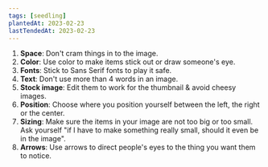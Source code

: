 ```yaml
---
tags: [seedling]
plantedAt: 2023-02-23
lastTendedAt: 2023-02-23
---
```


1. **Space**: Don't cram things in to the image.
2. **Color**: Use color to make items stick out or draw someone's eye.
3. **Fonts**: Stick to Sans Serif fonts to play it safe.
4. **Text**: Don't use more than 4 words in an image.
5. **Stock image**: Edit them to work for the thumbnail & avoid cheesy images.
6. **Position**: Choose where you position yourself between the left, the right or the center.
7. **Sizing**: Make sure the items in your image are not too big or too small. Ask yourself "if I have to make something really small, should it even be in the image".
8. **Arrows**: Use arrows to direct people's eyes to the thing you want them to notice.
